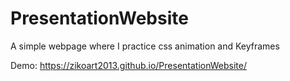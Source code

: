 # PresentationWebsite
A simple webpage where I practice css animation and Keyframes

Demo: https://zikoart2013.github.io/PresentationWebsite/
